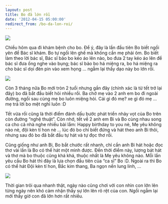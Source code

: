 ```yaml
---
layout: post
title: Bo đã lớn rồi
date: '2012-04-15 05:00:00'
redirect_from: /bo-da-lon-roi/
---
```


![](https://chuyengiadinh.files.wordpress.com/2012/04/img_0179.jpg)

Chiều hôm qua đi khám bệnh cho bo. Để ý, đây là lần đầu tiên Bo biết ngồi yên để Bác sĩ khám. Bo tự ngồi lên ghế mà không cần mẹ phải ôm. Bo biết làm theo lời bác sĩ, Bác sĩ bảo bo kéo áo lên nào, bo đưa 2 tay kéo áo lên để bác sĩ đưa ống nghe vào  bụng; bác sĩ bảo bo há miệng ra, bo há miệng ra cho bác sĩ dọi đèn pin vào xem họng … ngẫm lại thấy dạo này bo lớn rồi.

![](https://chuyengiadinh.files.wordpress.com/2012/04/p1010122.jpg)

Còn 3 tháng nữa Bo mới tròn 2 tuổi nhưng gần đây (chính xác là từ tết trở lại đây) bo đã bắt đầu biết hỏi nhiều rồi. Ba chở mẹ vào 2 anh em bo đi ngoài đường, ngồi sau cùng mẹ bo luôn miệng hỏi. Cái gì đó mẹ? xe gì đó mẹ … mẹ trả lời bo mệt nghỉ luôn :D

Tết vừa rồi cũng là thời điểm đánh dấu bước phát triển nhảy vọt của Bo trên còn đường “nghệ thuật”. Còn nhớ, tết về 2 anh em Bi và Bo cùng nhau song ca cho cả nhà nghe nhiều bài lắm: Happy birthday to you nè, Mẹ yêu không nào nè, đội kèn tí hon nè … lúc đó bo chỉ biết đứng và hát theo anh Bi thôi, nhưng sau đó bo đã bắt đầu tự hát và tự đọc thơ rồi.

Cũng giống như anh  Bi, Bo bắt chước rất nhanh, chỉ cần anh Bi hát hoặc đọc thơ vài lần là Bo có thể hát một mình được. Đến thời điểm này, lượng bát hát và thơ mà bo thuộc cũng khá khá, thuộc nhất là Mẹ yêu không nào. Mỗi lần yêu cầu Bo hát thì đây là lựa chọn đầu tiên của “ca sĩ” Bo :D. Ngoài ra thì Bo có thể hát Đội kèn tí hon, Bắc kim thang, Ba ngọn nến lung linh, … 

![](https://chuyengiadinh.files.wordpress.com/2012/04/p1000392.jpg)

Thời gian trôi qua nhanh thật, ngày nào cũng chơi với con nhìn con lớn lên từng ngày nên khó cảm nhận thấy sự lớn lên rõ rệt của con. Ngồi ngẫm lại mới thấy giờ con đã lớn hơn rất nhiều. 